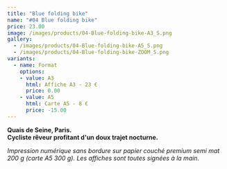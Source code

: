 ```yaml
---
title: "Blue folding bike"
name: "#04 Blue folding bike"
price: 23.00
image: /images/products/04-Blue-folding-bike-A3_S.png
gallery:
  - /images/products/04-Blue-folding-bike-A5_S.png
  - /images/products/04-Blue-folding-bike-ZOOM_S.png
variants:
  - name: Format
    options:
    - value: A3
      html: Affiche A3 - 23 €
      price: 0.00
    - value: A5
      html: Carte A5 - 8 €
      price: -15.00
---
```

__Quais de Seine, Paris.  
Cycliste rêveur profitant d'un doux trajet nocturne.__

_Impression numérique sans bordure sur papier couché premium semi mat 200 g (carte A5 300 g). Les affiches sont toutes signées à la main._
